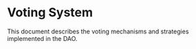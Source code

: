 # Voting System

This document describes the voting mechanisms and strategies implemented in the DAO.